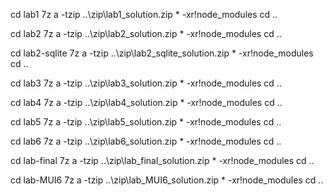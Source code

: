 cd lab1
7z a -tzip ..\zip\lab1_solution.zip * -xr!node_modules
cd ..

cd lab2
7z a -tzip ..\zip\lab2_solution.zip * -xr!node_modules
cd ..

cd lab2-sqlite
7z a -tzip ..\zip\lab2_sqlite_solution.zip * -xr!node_modules
cd ..

cd lab3
7z a -tzip ..\zip\lab3_solution.zip * -xr!node_modules
cd ..

cd lab4
7z a -tzip ..\zip\lab4_solution.zip * -xr!node_modules
cd ..

cd lab5
7z a -tzip ..\zip\lab5_solution.zip * -xr!node_modules
cd ..

cd lab6
7z a -tzip ..\zip\lab6_solution.zip * -xr!node_modules
cd ..

cd lab-final
7z a -tzip ..\zip\lab_final_solution.zip * -xr!node_modules
cd ..

cd lab-MUI6
7z a -tzip ..\zip\lab_MUI6_solution.zip * -xr!node_modules
cd ..
